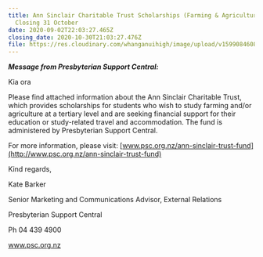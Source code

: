 ```yaml
---
title: Ann Sinclair Charitable Trust Scholarships (Farming & Agriculture) -
  Closing 31 October
date: 2020-09-02T22:03:27.465Z
closing_date: 2020-10-30T21:03:27.476Z
file: https://res.cloudinary.com/whanganuihigh/image/upload/v1599084608/Careers%20and%20Vocational/03.09.2020_-_Ann_Sinclair_Trust_Poster.pdf
---
```

***Message from Presbyterian Support Central:***

Kia ora

Please find attached information about the Ann Sinclair Charitable Trust, which provides scholarships for students who wish to study farming and/or agriculture at a tertiary level and are seeking financial support for their education or study-related travel and accommodation. The fund is administered by Presbyterian Support Central.

For more information, please visit: [www.psc.org.nz/ann-sinclair-trust-fund](http://www.psc.org.nz/ann-sinclair-trust-fund)

Kind regards,

Kate Barker

Senior Marketing and Communications Advisor, External Relations

Presbyterian Support Central

Ph 04 439 4900

www.psc.org.nz